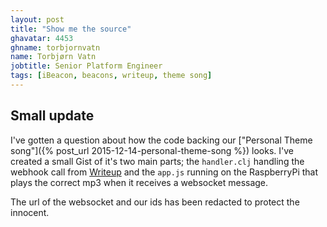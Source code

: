 ```yaml
---
layout: post
title: "Show me the source"
ghavatar: 4453
ghname: torbjornvatn
name: Torbjørn Vatn
jobtitle: Senior Platform Engineer
tags: [iBeacon, beacons, writeup, theme song]
---
```

## Small update

I've gotten a question about how the code 
backing our ["Personal Theme song"]({% post_url 2015-12-14-personal-theme-song %}) looks.
I've created a small Gist of it's two main parts; the `handler.clj` handling the webhook call from [Writeup](https://writeup.com/) 
and the `app.js` running on the RaspberryPi that plays the correct mp3 when it receives a websocket message.

The url of the websocket and our ids has been redacted to protect the innocent.

<script src="https://gist.github.com/torbjornvatn/4835120dbd6156c760d1.js"></script>
